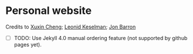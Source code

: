 # Personal website

Credits to [Xuxin Cheng](https://chengxuxin.github.io); [Leonid Keselman](https://leonidk.com); [Jon Barron](https://jonbarron.info)
- [ ] TODO: Use Jekyll 4.0 manual ordering feature (not supported by github pages yet).

